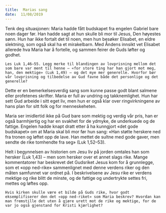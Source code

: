 ```yaml
---
title:  Marias sang
date:  11/08/2019
---
```


Tenk deg situasjonen: Maria hadde fått budskapet fra engelen Gabriel bare noen dager før. Han hadde sagt at hun skulle bli mor til Jesus, Den høyestes sønn. Hun har ikke fortalt det til noen, men hun besøker Elisabet, en eldre slektning, som også skal ha et mirakelbarn. Med Åndens innsikt vet Elisabet allerede hva Maria har å fortelle, og sammen feirer de Guds løfter og godhet.

`Les Luk 1,46–55. Legg merke til blandingen av lovprisning mellom det som bare var ment til henne – «for store ting har han gjort mot meg, han, den mektige» (Luk 1,49) – og det mye mer generelle. Hvorfor bør vår lovprisning og tilbedelse av Gud favne både det personlige og det generelle?`

Dette er en bemerkelsesverdig sang som kunne passe godt blant salmene eller profetenes skrifter. Maria er full av undring og takknemlighet. Hun har sett Gud arbeide i sitt eget liv, men hun er også klar over ringvirkningene av hans plan for sitt folk og for menneskeheten.

Maria ser imidlertid ikke på Gud bare som mektig og verdig vår pris, han er også barmhjertig og har en svakhet for de ydmyke, de underkuede og de fattige. Engelen hadde knapt dratt etter å ha kunngjort «det gode budskapet» om at Maria skal bli mor før hun sang: «Han støtte herskere ned fra tronen og løftet opp de lave. Han mettet de sultne med gode gaver, men sendte de rike tomhendte fra seg» (Luk 1,52–53).

Helt i begynnelsen av historien om Jesu liv på jorden omtales han som hersker (Luk 1,43) – men som hersker over et annet slags rike. Mange kommentatorer har beskrevet det Gudsriket Jesus kom for å grunnlegge, som et «opp ned-rike» sammenlignet med denne verdens riker og den måten samfunnet var ordnet på. I beskrivelsene av Jesu rike er verdens mektige og rike blitt de minste, og de fattige og undertrykte settes fri, mettes og løftes opp.

`Hvis kirken skulle være et bilde på Guds rike, hvor godt eksemplifiserer den det «opp ned-riket» som Maria beskrev? Hvordan kan man fremstille det uten å gjøre urett mot de rike og mektige, for de var jo også gjenstand for Kristi kjærlighet?`